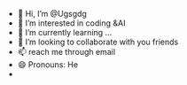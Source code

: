 - 👋 Hi, I’m @Ugsgdg
- 👀 I’m interested in coding &AI
- 🌱 I’m currently learning ...
- 💞️ I’m looking to collaborate with you friends 
- 📫 reach me through email 
- 😄 Pronouns: He
- 

<!---
Ugsgdg/Ugsgdg is a ✨ special ✨ repository because its `README.md` (this file) appears on your GitHub profile.
You can click the Preview link to take a look at your changes.
--->
